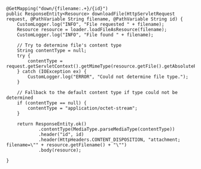   
    
    @GetMapping("down/{filename:.+}/{id}")
    public ResponseEntity<Resource> downloadFile(HttpServletRequest request, @PathVariable String filename, @PathVariable String id) {
        CustomLogger.log("INFO", "File requested " + filename);
        Resource resource = loader.loadFileAsResource(filename);
        CustomLogger.log("INFO", "File found " + filename);

        // Try to determine file's content type
        String contentType = null;
        try {
            contentType = request.getServletContext().getMimeType(resource.getFile().getAbsolutePath());
        } catch (IOException ex) {
            CustomLogger.log("ERROR", "Could not determine file type.");
        }

        // Fallback to the default content type if type could not be determined
        if (contentType == null) {
            contentType = "application/octet-stream";
        }

        return ResponseEntity.ok()
                .contentType(MediaType.parseMediaType(contentType))
                .header("id", id)
                .header(HttpHeaders.CONTENT_DISPOSITION, "attachment; filename=\"" + resource.getFilename() + "\"")
                .body(resource);

    }
